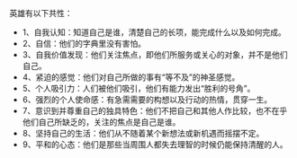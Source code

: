 英雄有以下共性：
- 1、自我认知：知道自己是谁，清楚自己的长项，能完成什么以及如何完成。
- 2、自信：他们的字典里没有害怕。
- 3、自我价值发现：他们关注焦点，即他们所服务或关心的对象，并不是他们自己。
- 4、紧迫的感觉：他们对自己所做的事有“等不及”的神圣感觉。
- 5、个人吸引力：人们被他们吸引，他们有能力发出“胜利的号角”。
- 6、强烈的个人使命感：有急需需要的构想以及行动的热情，贯穿一生。
- 7、意识到并尊重自己的独具特色：他们不把自己和其他人作比较，也不在乎他们自己所缺乏的，关注的焦点是自己是谁。
- 8、坚持自己的生活：他们从不随着某个新想法或新机遇而摇摆不定。
- 9、平和的心态：他们是那些当周围人都失去理智的时候仍能保持清醒的人。

